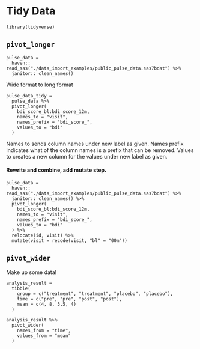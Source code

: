 Tidy Data
================

``` r_setup
library(tidyverse)
```

## `pivot_longer`

``` r_import_pulse_data
pulse_data = 
  haven:: read_sas("./data_import_examples/public_pulse_data.sas7bdat") %>% 
  janitor:: clean_names()
```

Wide format to long format

``` r_pulse_data_tidy
pulse_data_tidy = 
  pulse_data %>% 
  pivot_longer(
    bdi_score_bl:bdi_score_12m,
    names_to = "visit",
    names_prefix = "bdi_score_",
    values_to = "bdi"
  )
```

Names to sends column names under new label as given. Names prefix
indicates what of the column names is a prefix that can be removed.
Values to creates a new column for the values under new label as given.

#### Rewrite and combine, add mutate step.

``` r_clean_and_import
pulse_data = 
  haven:: read_sas("./data_import_examples/public_pulse_data.sas7bdat") %>% 
  janitor:: clean_names() %>% 
  pivot_longer(
    bdi_score_bl:bdi_score_12m,
    names_to = "visit",
    names_prefix = "bdi_score_",
    values_to = "bdi"
  ) %>% 
  relocate(id, visit) %>% 
  mutate(visit = recode(visit, "bl" = "00m"))
```

## `pivot_wider`

Make up some data\!

``` r_pivot_wider
analysis_result = 
  tibble(
    group = c("treatment", "treatment", "placebo", "placebo"),
    time = c("pre", "pre", "post", "post"),
    mean = c(4, 8, 3.5, 4)
  )

analysis_result %>% 
  pivot_wider(
    names_from = "time",
    values_from = "mean"
  )
```
